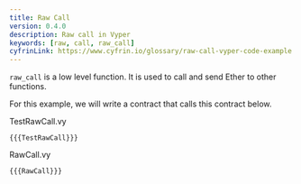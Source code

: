 ```yaml
---
title: Raw Call
version: 0.4.0
description: Raw call in Vyper
keywords: [raw, call, raw_call]
cyfrinLink: https://www.cyfrin.io/glossary/raw-call-vyper-code-example
---
```


`raw_call` is a low level function. It is used to call and send Ether to other functions.

For this example, we will write a contract that calls this contract below.

TestRawCall.vy

```vyper
{{{TestRawCall}}}
```

RawCall.vy

```vyper
{{{RawCall}}}
```
